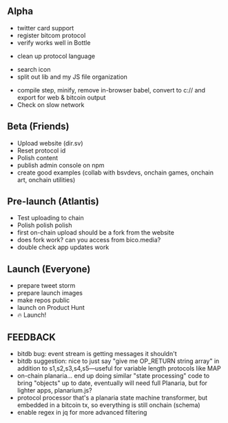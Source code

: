 ## Alpha

* twitter card support
* register bitcom protocol
* verify works well in Bottle
- clean up protocol language
* search icon
* split out lib and my JS file organization
- compile step, minify, remove in-browser babel, convert to c:// and export for web & bitcoin output
- Check on slow network

## Beta (Friends)
- Upload website (dir.sv)
- Reset protocol id
- Polish content
- publish admin console on npm
- create good examples (collab with bsvdevs, onchain games, onchain art, onchain utilities)

## Pre-launch (Atlantis)
- Test uploading to chain
- Polish polish polish
- first on-chain upload should be a fork from the website
- does fork work? can you access from bico.media?
- double check app updates work

## Launch (Everyone)
- prepare tweet storm
- prepare launch images
- make repos public
- launch on Product Hunt
- 🔥 Launch!

## FEEDBACK
* bitdb bug: event stream is getting messages it shouldn't
* bitdb suggestion: nice to just say "give me OP_RETURN string array" in addition to s1,s2,s3,s4,s5—useful for variable length protocols like MAP
* on-chain planaria... end up doing similar "state processing" code to bring "objects" up to date, eventually will need full Planaria, but for lighter apps, planarium.js?
* protocol processor that's a planaria state machine transformer, but embedded in a bitcoin tx, so everything is still onchain (schema)
* enable regex in jq for more advanced filtering


